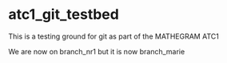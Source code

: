 # atc1_git_testbed
This is a testing ground for git as part of the MATHEGRAM ATC1

We are now on branch_nr1 but it is now branch_marie
